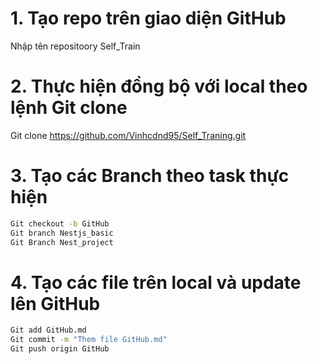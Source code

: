 # 1. Tạo repo trên giao diện GitHub 
 Nhập tên repositoory Self_Train
# 2. Thực hiện đồng bộ với local theo lệnh Git clone 
Git clone https://github.com/Vinhcdnd95/Self_Traning.git
# 3. Tạo các Branch theo task thực hiện
```bash
Git checkout -b GitHub
Git branch Nestjs_basic
Git Branch Nest_project
```

# 4. Tạo các file trên local và update lên GitHub


```bash
Git add GitHub.md
Git commit -m "Them file GitHub.md"
Git push origin GitHub
```
